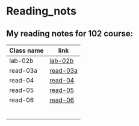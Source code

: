 # Reading_nots

## My reading notes for 102 course:  


| Class name  | link        |
| ----------- | ----------- |
| lab-02b     | [lab-02b](https://ahmedayoubothman.github.io/Reading-notes/lab-02b)
| read-03a    | [read-03a](https://ahmedayoubothman.github.io/Reading-notes/Read-03a)
| read-04     | [read-04](https://ahmedayoubothman.github.io/Reading-notes/Read-04)           |
|  read-05    |  [read-05](https://ahmedayoubothman.github.io/Reading-notes/Read-05)             |
| read-06     |     [read-06](https://ahmedayoubothman.github.io/Reading-notes/Read-06)           |
|             |             |
|             |             |
|             |             |
|             |             |
|             |             |
|             |             |



